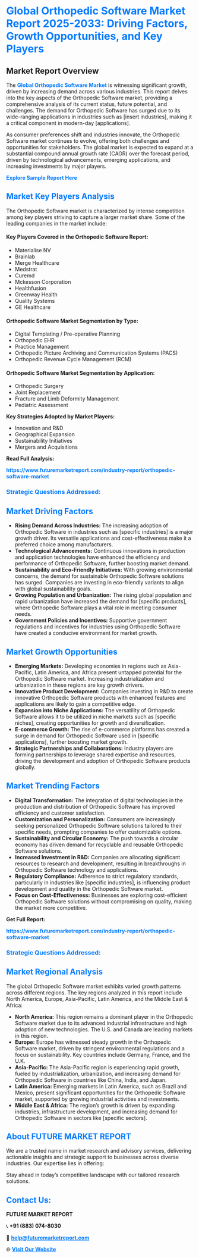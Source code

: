 <h1 style="color: #007BFF;">Global Orthopedic Software Market Report 2025-2033: Driving Factors, Growth Opportunities, and Key Players</h1>

<section id="overview">
<h2>Market Report Overview</h2>
<p>The <a href="https://www.futuremarketreport.com/industry-report/orthopedic-software-market" style="color: #007BFF; text-decoration: none;"><strong>Global Orthopedic Software Market</strong></a> is witnessing significant growth, driven by increasing demand across various industries. This report delves into the key aspects of the Orthopedic Software market, providing a comprehensive analysis of its current status, future potential, and challenges. The demand for Orthopedic Software has surged due to its wide-ranging applications in industries such as [insert industries], making it a critical component in modern-day [applications].</p>
<p>As consumer preferences shift and industries innovate, the Orthopedic Software market continues to evolve, offering both challenges and opportunities for stakeholders. The global market is expected to expand at a substantial compound annual growth rate (CAGR) over the forecast period, driven by technological advancements, emerging applications, and increasing investments by major players.</p>
</section>

<section id="overview">
<p><a href="https://www.futuremarketreport.com/request-sample/reportId=63199" style="color: #007BFF; text-decoration: none;"><strong>Explore Sample Report Here</strong></a></p>
</section>

<section id="key-players">
<h2 style="color: #007BFF;">Market Key Players Analysis</h2>
<p>The Orthopedic Software market is characterized by intense competition among key players striving to capture a larger market share. Some of the leading companies in the market include:</p>
<h4>Key Players Covered in the Orthopedic Software Report:</h4>
<ul><li>Materialise NV</li><li>Brainlab</li><li>Merge Healthcare</li><li>Medstrat</li><li>Curemd</li><li>Mckesson Corporation</li><li>Healthfusion</li><li>Greenway Health</li><li>Quality Systems</li><li>GE Healthcare</li></ul>
<h4>Orthopedic Software Market Segmentation by Type:</h4>
<ul><li>Digital Templating / Pre-operative Planning</li><li>Orthopedic EHR</li><li>Practice Management</li><li>Orthopedic Picture Archiving and Communication Systems (PACS)</li><li>Orthopedic Revenue Cycle Management (RCM)</li></ul>

<h4>Orthopedic Software Market Segmentation by Application:</h4>
<ul><li>Orthopedic Surgery</li><li>Joint Replacement</li><li>Fracture and Limb Deformity Management</li><li>Pediatric Assessment</li></ul>
<p><strong>Key Strategies Adopted by Market Players:</strong></p>
<ul>
<li>Innovation and R&D</li>
<li>Geographical Expansion</li>
<li>Sustainability Initiatives</li>
<li>Mergers and Acquisitions</li>
</ul>
</section>

<section>
<p><strong>Read Full Analysis: </strong></p><a href="https://www.futuremarketreport.com/industry-report/orthopedic-software-market" style="color: #007BFF; text-decoration: none;"><strong>https://www.futuremarketreport.com/industry-report/orthopedic-software-market</strong></a>
<h3 style="color: #007BFF;">Strategic Questions Addressed:</h3>
</section>

<section id="driving-factors">
<h2 style="color: #007BFF;">Market Driving Factors</h2>
<ul>
<li><strong>Rising Demand Across Industries:</strong> The increasing adoption of Orthopedic Software in industries such as [specific industries] is a major growth driver. Its versatile applications and cost-effectiveness make it a preferred choice among manufacturers.</li>
<li><strong>Technological Advancements:</strong> Continuous innovations in production and application technologies have enhanced the efficiency and performance of Orthopedic Software, further boosting market demand.</li>
<li><strong>Sustainability and Eco-Friendly Initiatives:</strong> With growing environmental concerns, the demand for sustainable Orthopedic Software solutions has surged. Companies are investing in eco-friendly variants to align with global sustainability goals.</li>
<li><strong>Growing Population and Urbanization:</strong> The rising global population and rapid urbanization have increased the demand for [specific products], where Orthopedic Software plays a vital role in meeting consumer needs.</li>
<li><strong>Government Policies and Incentives:</strong> Supportive government regulations and incentives for industries using Orthopedic Software have created a conducive environment for market growth.</li>
</ul>
</section>

<section id="growth-opportunities">
<h2 style="color: #007BFF;">Market Growth Opportunities</h2>
<ul>
<li><strong>Emerging Markets:</strong> Developing economies in regions such as Asia-Pacific, Latin America, and Africa present untapped potential for the Orthopedic Software market. Increasing industrialization and urbanization in these regions are key growth drivers.</li>
<li><strong>Innovative Product Development:</strong> Companies investing in R&D to create innovative Orthopedic Software products with enhanced features and applications are likely to gain a competitive edge.</li>
<li><strong>Expansion into Niche Applications:</strong> The versatility of Orthopedic Software allows it to be utilized in niche markets such as [specific niches], creating opportunities for growth and diversification.</li>
<li><strong>E-commerce Growth:</strong> The rise of e-commerce platforms has created a surge in demand for Orthopedic Software used in [specific applications], further boosting market growth.</li>
<li><strong>Strategic Partnerships and Collaborations:</strong> Industry players are forming partnerships to leverage shared expertise and resources, driving the development and adoption of Orthopedic Software products globally.</li>
</ul>
</section>

<section id="trending-factors">
<h2 style="color: #007BFF;">Market Trending Factors</h2>
<ul>
<li><strong>Digital Transformation:</strong> The integration of digital technologies in the production and distribution of Orthopedic Software has improved efficiency and customer satisfaction.</li>
<li><strong>Customization and Personalization:</strong> Consumers are increasingly seeking personalized Orthopedic Software solutions tailored to their specific needs, prompting companies to offer customizable options.</li>
<li><strong>Sustainability and Circular Economy:</strong> The push towards a circular economy has driven demand for recyclable and reusable Orthopedic Software solutions.</li>
<li><strong>Increased Investment in R&D:</strong> Companies are allocating significant resources to research and development, resulting in breakthroughs in Orthopedic Software technology and applications.</li>
<li><strong>Regulatory Compliance:</strong> Adherence to strict regulatory standards, particularly in industries like [specific industries], is influencing product development and quality in the Orthopedic Software market.</li>
<li><strong>Focus on Cost-Effectiveness:</strong> Businesses are exploring cost-efficient Orthopedic Software solutions without compromising on quality, making the market more competitive.</li>
</ul>
</section>

<section>
<p><strong>Get Full Report: </strong></p><a href="https://www.futuremarketreport.com/industry-report/orthopedic-software-market" style="color: #007BFF; text-decoration: none;"><strong>https://www.futuremarketreport.com/industry-report/orthopedic-software-market</strong></a>
<h3 style="color: #007BFF;">Strategic Questions Addressed:</h3>
</section>


<section id="regional-analysis">
<h2 style="color: #007BFF;">Market Regional Analysis</h2>
<p>The global Orthopedic Software market exhibits varied growth patterns across different regions. The key regions analyzed in this report include North America, Europe, Asia-Pacific, Latin America, and the Middle East & Africa:</p>
<ul>
<li><strong>North America:</strong> This region remains a dominant player in the Orthopedic Software market due to its advanced industrial infrastructure and high adoption of new technologies. The U.S. and Canada are leading markets in this region.</li>
<li><strong>Europe:</strong> Europe has witnessed steady growth in the Orthopedic Software market, driven by stringent environmental regulations and a focus on sustainability. Key countries include Germany, France, and the U.K.</li>
<li><strong>Asia-Pacific:</strong> The Asia-Pacific region is experiencing rapid growth, fueled by industrialization, urbanization, and increasing demand for Orthopedic Software in countries like China, India, and Japan.</li>
<li><strong>Latin America:</strong> Emerging markets in Latin America, such as Brazil and Mexico, present significant opportunities for the Orthopedic Software market, supported by growing industrial activities and investments.</li>
<li><strong>Middle East & Africa:</strong> The region’s growth is driven by expanding industries, infrastructure development, and increasing demand for Orthopedic Software in sectors like [specific sectors].</li>
</ul>
</section>

<footer>
<h2 style="color: #007BFF;">About FUTURE MARKET REPORT</h2>
<p>We are a trusted name in market research and advisory services, delivering actionable insights and strategic support to businesses across diverse industries. Our expertise lies in offering:</p>

<p>Stay ahead in today’s competitive landscape with our tailored research solutions.</p>

<h2 style="color: #007BFF;">Contact Us:</h2>
<p><strong>FUTURE MARKET REPORT</strong></p>
<p>📞 <strong>+91 (883) 074-8030</strong></p>
<p>📧 <strong><a href="mailto:help@futuremarketreport.com" style="color: #007BFF;">help@futuremarketreport.com</a></strong></p>
<p>🌐 <strong><a href="https://www.futuremarketreport.com/" style="color: #007BFF;">Visit Our Website</a></strong></p>
</footer>